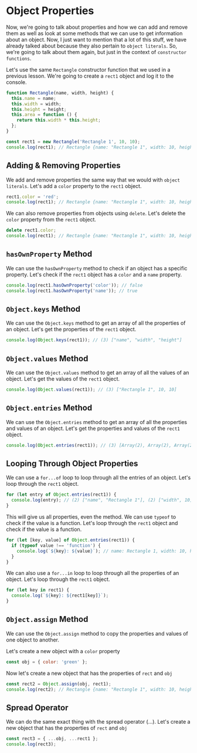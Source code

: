 # Object Properties

Now, we're going to talk about properties and how we can add and remove them as well as look at some methods that we can use to get information about an object. Now, I just want to mention that a lot of this stuff, we have already talked about because they also pertain to `object literals`. So, we're going to talk about them again, but just in the context of `constructor functions`.

Let's use the same `Rectangle` constructor function that we used in a previous lesson. We're going to create a `rect1` object and log it to the console.

```js
function Rectangle(name, width, height) {
  this.name = name;
  this.width = width;
  this.height = height;
  this.area = function () {
    return this.width * this.height;
  };
}

const rect1 = new Rectangle('Rectangle 1', 10, 10);
console.log(rect1); // Rectangle {name: "Rectangle 1", width: 10, height: 10, area: ƒ}
```

## Adding & Removing Properties

We add and remove properties the same way that we would with `object literals`. Let's add a `color` property to the `rect1` object.

```js
rect1.color = 'red';
console.log(rect1); // Rectangle {name: "Rectangle 1", width: 10, height: 10, area: ƒ, color: "red"}
```

We can also remove properties from objects using `delete`. Let's delete the `color` property from the `rect1` object.

```js
delete rect1.color;
console.log(rect1); // Rectangle {name: "Rectangle 1", width: 10, height: 10, area: ƒ}
```

## `hasOwnProperty` Method

We can use the `hasOwnProperty` method to check if an object has a specific property. Let's check if the `rect1` object has a `color` and a `name` property.

```js
console.log(rect1.hasOwnProperty('color')); // false
console.log(rect1.hasOwnProperty('name')); // true
```

## `Object.keys` Method

We can use the `Object.keys` method to get an array of all the properties of an object. Let's get the properties of the `rect1` object.

```js
console.log(Object.keys(rect1)); // (3) ["name", "width", "height"]
```

## `Object.values` Method

We can use the `Object.values` method to get an array of all the values of an object. Let's get the values of the `rect1` object.

```js
console.log(Object.values(rect1)); // (3) ["Rectangle 1", 10, 10]
```

## `Object.entries` Method

We can use the `Object.entries` method to get an array of all the properties and values of an object. Let's get the properties and values of the `rect1` object.

```js
console.log(Object.entries(rect1)); // (3) [Array(2), Array(2), Array(2)]
```

## Looping Through Object Properties

We can use a `for...of` loop to loop through all the entries of an object. Let's loop through the `rect1` object.

```js
for (let entry of Object.entries(rect1)) {
  console.log(entry); // (2) ["name", "Rectangle 1"], (2) ["width", 10], (2) ["height", 10], (2) ["area", ƒ]
}
```

This will give us all properties, even the method. We can use `typeof` to check if the value is a function. Let's loop through the `rect1` object and check if the value is a function.

```js
for (let [key, value] of Object.entries(rect1)) {
  if (typeof value !== 'function') {
    console.log(`${key}: ${value}`); // name: Rectangle 1, width: 10, height: 10
  }
}
```

We can also use a `for...in` loop to loop through all the properties of an object. Let's loop through the `rect1` object.

```js
for (let key in rect1) {
  console.log(`${key}: ${rect1[key]}`);
}
```

## `Object.assign` Method

We can use the `Object.assign` method to copy the properties and values of one object to another.

Let's create a new object with a `color` property

```js
const obj = { color: 'green' };
```

Now let's create a new object that has the properties of `rect` and `obj`

```js
const rect2 = Object.assign(obj, rect1);
console.log(rect2); // Rectangle {name: "Rectangle 1", width: 10, height: 10, color: "green"}
```

## Spread Operator

We can do the same exact thing with the spread operator (...). Let's create a new object that has the properties of `rect` and `obj`

```js
const rect3 = { ...obj, ...rect1 };
console.log(rect3);
```
